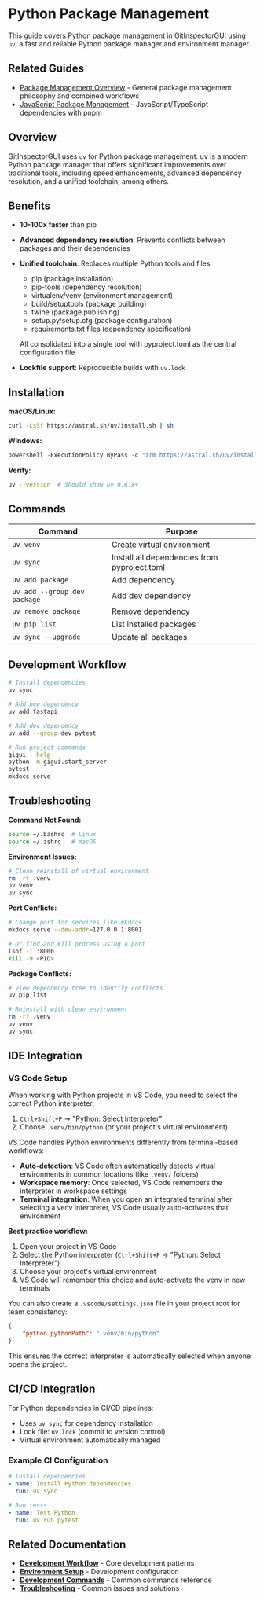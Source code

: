 # Python Package Management

This guide covers Python package management in GitInspectorGUI using `uv`, a fast and reliable Python package manager and environment manager.

## Related Guides

-   [Package Management Overview](package-management-overview.md) - General package management philosophy and combined workflows
-   [JavaScript Package Management](javascript-package-management.md) - JavaScript/TypeScript dependencies with pnpm

## Overview

GitInspectorGUI uses `uv` for Python package management. uv is a modern Python package manager that offers significant improvements over traditional tools, including speed enhancements, advanced dependency resolution, and a unified toolchain, among others.

## Benefits

-   **10-100x faster** than pip
-   **Advanced dependency resolution**: Prevents conflicts between packages and their dependencies
-   **Unified toolchain**: Replaces multiple Python tools and files:

    -   pip (package installation)
    -   pip-tools (dependency resolution)
    -   virtualenv/venv (environment management)
    -   build/setuptools (package building)
    -   twine (package publishing)
    -   setup.py/setup.cfg (package configuration)
    -   requirements.txt files (dependency specification)

    All consolidated into a single tool with pyproject.toml as the central configuration file

-   **Lockfile support**: Reproducible builds with `uv.lock`

## Installation

**macOS/Linux:**

```bash
curl -LsSf https://astral.sh/uv/install.sh | sh
```

**Windows:**

```powershell
powershell -ExecutionPolicy ByPass -c "irm https://astral.sh/uv/install.ps1 | iex"
```

**Verify:**

```bash
uv --version  # Should show uv 0.6.x+
```

## Commands

| Command                      | Purpose                                      |
| ---------------------------- | -------------------------------------------- |
| `uv venv`                    | Create virtual environment                   |
| `uv sync`                    | Install all dependencies from pyproject.toml |
| `uv add package`             | Add dependency                               |
| `uv add --group dev package` | Add dev dependency                           |
| `uv remove package`          | Remove dependency                            |
| `uv pip list`                | List installed packages                      |
| `uv sync --upgrade`          | Update all packages                          |

## Development Workflow

```bash
# Install dependencies
uv sync

# Add new dependency
uv add fastapi

# Add dev dependency
uv add --group dev pytest

# Run project commands
gigui --help
python -m gigui.start_server
pytest
mkdocs serve
```

## Troubleshooting

**Command Not Found:**

```bash
source ~/.bashrc  # Linux
source ~/.zshrc   # macOS
```

**Environment Issues:**

```bash
# Clean reinstall of virtual environment
rm -rf .venv
uv venv
uv sync
```

**Port Conflicts:**

```bash
# Change port for services like mkdocs
mkdocs serve --dev-addr=127.0.0.1:8001

# Or find and kill process using a port
lsof -i :8000
kill -9 <PID>
```

**Package Conflicts:**

```bash
# View dependency tree to identify conflicts
uv pip list

# Reinstall with clean environment
rm -rf .venv
uv venv
uv sync
```

## IDE Integration

### VS Code Setup

When working with Python projects in VS Code, you need to select the correct Python interpreter:

1. `Ctrl+Shift+P` → "Python: Select Interpreter"
2. Choose `.venv/bin/python` (or your project's virtual environment)

VS Code handles Python environments differently from terminal-based workflows:

-   **Auto-detection**: VS Code often automatically detects virtual environments in common locations (like `.venv/` folders)
-   **Workspace memory**: Once selected, VS Code remembers the interpreter in workspace settings
-   **Terminal integration**: When you open an integrated terminal after selecting a venv interpreter, VS Code usually auto-activates that environment

**Best practice workflow:**

1. Open your project in VS Code
2. Select the Python interpreter (`Ctrl+Shift+P` → "Python: Select Interpreter")
3. Choose your project's virtual environment
4. VS Code will remember this choice and auto-activate the venv in new terminals

You can also create a `.vscode/settings.json` file in your project root for team consistency:

```json
{
    "python.pythonPath": ".venv/bin/python"
}
```

This ensures the correct interpreter is automatically selected when anyone opens the project.

## CI/CD Integration

For Python dependencies in CI/CD pipelines:

-   Uses `uv sync` for dependency installation
-   Lock file: `uv.lock` (commit to version control)
-   Virtual environment automatically managed

### Example CI Configuration

```yaml
# Install dependencies
- name: Install Python dependencies
  run: uv sync

# Run tests
- name: Test Python
  run: uv run pytest
```

## Related Documentation

-   **[Development Workflow](development-workflow.md)** - Core development patterns
-   **[Environment Setup](environment-setup.md)** - Development configuration
-   **[Development Commands](development-commands.md)** - Common commands reference
-   **[Troubleshooting](troubleshooting.md)** - Common issues and solutions
